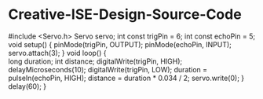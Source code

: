 # Creative-ISE-Design-Source-Code


#include <Servo.h>
Servo servo;
int const trigPin = 6;
int const echoPin = 5;
void setup()
{
  pinMode(trigPin, OUTPUT); 
  pinMode(echoPin, INPUT); 
  servo.attach(3);
}
void loop()
{      
  long duration;
  int distance;
  digitalWrite(trigPin, HIGH);
  delayMicroseconds(10);
  digitalWrite(trigPin, LOW);
  duration = pulseIn(echoPin, HIGH);
  distance = duration * 0.034 / 2;
    servo.write(0);
    }
  delay(60);
}
